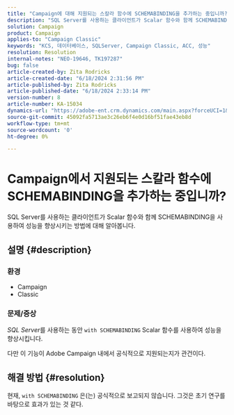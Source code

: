 ```yaml
---
title: "Campaign에 대해 지원되는 스칼라 함수에 SCHEMABINDING을 추가하는 중입니까?"
description: "SQL Server를 사용하는 클라이언트가 Scalar 함수와 함께 SCHEMABINDING을 사용하여 성능을 향상시키는 방법에 대해 알아봅니다."
solution: Campaign
product: Campaign
applies-to: "Campaign Classic"
keywords: "KCS, 데이터베이스, SQLServer, Campaign Classic, ACC, 성능"
resolution: Resolution
internal-notes: "NEO-19646, TK197287"
bug: false
article-created-by: Zita Rodricks
article-created-date: "6/18/2024 2:31:56 PM"
article-published-by: Zita Rodricks
article-published-date: "6/18/2024 2:33:14 PM"
version-number: 8
article-number: KA-15034
dynamics-url: "https://adobe-ent.crm.dynamics.com/main.aspx?forceUCI=1&pagetype=entityrecord&etn=knowledgearticle&id=74c68180-7f2d-ef11-840a-002248084fbb"
source-git-commit: 45092fa5713ae3c26eb6f4e0d16bf51fae43eb8d
workflow-type: tm+mt
source-wordcount: '0'
ht-degree: 0%

---
```


# Campaign에서 지원되는 스칼라 함수에 SCHEMABINDING을 추가하는 중입니까?


SQL Server를 사용하는 클라이언트가 Scalar 함수와 함께 SCHEMABINDING을 사용하여 성능을 향상시키는 방법에 대해 알아봅니다.

## 설명 {#description}


### <b>환경</b>

- Campaign
- Classic


### <b>문제/증상</b>

*SQL Server*를 사용하는 동안 `with SCHEMABINDING` Scalar 함수를 사용하여 성능을 향상시킵니다.

다만 이 기능이 Adobe Campaign 내에서 공식적으로 지원되는지가 관건이다.


## 해결 방법 {#resolution}


현재, `with SCHEMABINDING` 은(는) 공식적으로 보고되지 않습니다. 그것은 초기 연구를 바탕으로 효과가 있는 것 같다.
